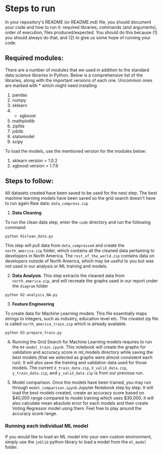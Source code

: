 # Steps to run
In your repository's README (or README.md) file, you should document your code and how to run it: required libraries, commands (and arguments), order of execution, files produced/expected. You should do this because (1) you should always do that, and (2) to give us some hope of running your code.

## Required modules: 
There are a number of modules that we used in addition to the standard data science libraries in Python. Below is a comprehensive list of the libraries, along with the important versions of each one. 
Uncommon ones are marked with * which might need installing
1. pandas
2. numpy
3. sklearn
4. * xgboost 
5. mathplotlib
6. zipfile
7. joblib
8. statsmodel
9. scipy

To load the models, use the mentioned version for the modules below:
1. sklearn version = 1.0.2
2. xgboost version = 1.7.6


## Steps to follow: 
All datasets created have been saved to be used for the next step. The best machine learning models have been saved so the grid search doesn't have to run again
Raw data: `data_compress.zip`

1. **Data Cleaning**

To run the clean data step, enter the ```code``` directory and run the following command:

```python 01clean_data.py```

This step will pull data from `data_compressed` and create the `north_america.zip` folder, which contains all the cleaned data pertaining to developers in North America. The `rest_of_the_world.zip` contains data on developers outside of North America, which may be useful to you but was not used in our analysis or ML training and models. 

2. **Data Analysis**. 
   This step extracts the cleaned data from `north_america.zip`, and will recreate the graphs used in our report under the `diagram` folder

```python 02-analysis_NA.py```

3. **Feature Engineering** 

To create data for Machine Learning models. This file essentially maps strings to integers, such as industry, education level etc. The created zip file is called `north_america_train.zip` which is already available. 

```python 03-prepare_train.py```

4. Running the Grid Search for Machine Learning models requires to run the `04-model_train.ipynb`. This notebook will create the graphs for validation and accuracy score in ml_models directory while saving the best models (that we selected as graphs were almost consistent each run). It will also save the training and validation data used for those models. The current `X_train_data.zip`, `X_valid_data.zip`, `y_train_data.zip`, and `y_valid_data.zip` is from our previous run. 

5. Model comparison. Once the models have been trained, you may run through `model_comparison.ipynb` Jupyter Notebook step by step. It will load the best models created, create an accuracy score based on $40,000 range compared to model training which uses $30,000. it will also calculate mean absolute error for each models and then create Voting Regressor model using them. Feel free to play around the accuracy score range. 

### Running each individual ML model

If you would like to load an ML model into your own custom environment, simply use the `joblib` python library to load a model from the `ml_model` folder. 



